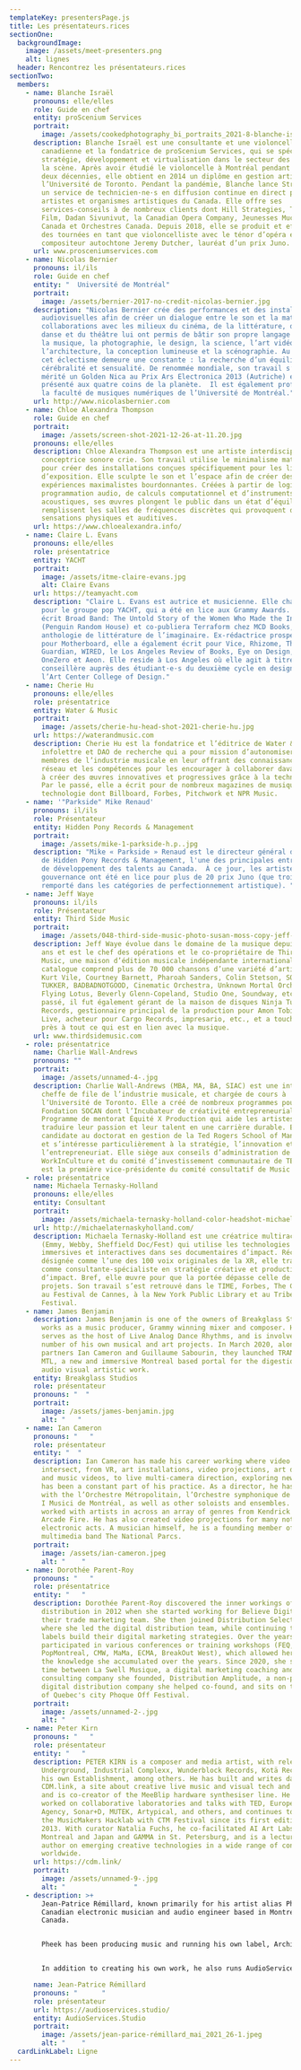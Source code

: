 ```yaml
---
templateKey: presentersPage.js
title: Les présentateurs.rices
sectionOne:
  backgroundImage:
    image: /assets/meet-presenters.png
    alt: lignes
  header: Rencontrez les présentateurs.rices
sectionTwo:
  members:
    - name: Blanche Israël
      pronouns: elle/elles
      role: Guide en chef
      entity: proScenium Services
      portrait:
        image: /assets/cookedphotography_bi_portraits_2021-8-blanche-israël.jpg
      description: Blanche Israël est une consultante et une violoncelliste polyglotte
        canadienne et la fondatrice de proScenium Services, qui se spécialise en
        stratégie, développement et virtualisation dans le secteur des arts de
        la scène. Après avoir étudié le violoncelle à Montréal pendant près de
        deux décennies, elle obtient en 2014 un diplôme en gestion artistique de
        l’Université de Toronto. Pendant la pandémie, Blanche lance Streamium,
        un service de technicien·ne·s en diffusion continue en direct pour les
        artistes et organismes artistiques du Canada. Elle offre ses
        services-conseils à de nombreux clients dont Hill Strategies, The Art
        Film, Dadan Sivunivut, la Canadian Opera Company, Jeunesses Muciales
        Canada et Orchestres Canada. Depuis 2018, elle se produit et effectue
        des tournées en tant que violoncelliste avec le ténor d’opéra et
        compositeur autochtone Jeremy Dutcher, lauréat d’un prix Juno.
      url: www.prosceniumservices.com
    - name: Nicolas Bernier
      pronouns: il/ils
      role: Guide en chef
      entity: "  Université de Montréal"
      portrait:
        image: /assets/bernier-2017-no-credit-nicolas-bernier.jpg
      description: "Nicolas Bernier crée des performances et des installations
        audiovisuelles afin de créer un dialogue entre le son et la matière. Ses
        collaborations avec les milieux du cinéma, de la littérature, de la
        danse et du théâtre lui ont permis de bâtir son propre langage qui allie
        la musique, la photographie, le design, la science, l’art vidéo,
        l’architecture, la conception lumineuse et la scénographie. Au sein de
        cet éclectisme demeure une constante : la recherche d’un équilibre entre
        cérébralité et sensualité. De renommée mondiale, son travail s’est
        mérité un Golden Nica au Prix Ars Electronica 2013 (Autriche) et a été
        présenté aux quatre coins de la planète.  Il est également professeur à
        la faculté de musiques numériques de l’Université de Montréal."
      url: http://www.nicolasbernier.com
    - name: Chloe Alexandra Thompson
      role: Guide en chef
      portrait:
        image: /assets/screen-shot-2021-12-26-at-11.20.jpg
      pronouns: elle/elles
      description: Chloe Alexandra Thompson est une artiste interdisciplinaire et
        conceptrice sonore crie. Son travail utilise le minimalisme matériel
        pour créer des installations conçues spécifiquement pour les lieux
        d’exposition. Elle sculpte le son et l’espace afin de créer des
        expériences maximalistes bourdonnantes. Créées à partir de logiciels de
        programmation audio, de calculs computationnel et d’instruments
        acoustiques, ses œuvres plongent le public dans un état d’équilibre et
        remplissent les salles de fréquences discrètes qui provoquent des
        sensations physiques et auditives.
      url: https://www.chloealexandra.info/
    - name: Claire L. Evans
      pronouns: elle/elles
      role: présentatrice
      entity: YACHT
      portrait:
        image: /assets/itme-claire-evans.jpg
        alt: Claire Evans
      url: https://teamyacht.com
      description: "Claire L. Evans est autrice et musicienne. Elle chante et co-écrit
        pour le groupe pop YACHT, qui a été en lice aux Grammy Awards. Elle a
        écrit Broad Band: The Untold Story of the Women Who Made the Internet
        (Penguin Random House) et co-publiera Terraform chez MCD Books, une
        anthologie de littérature de l’imaginaire. Ex-rédactrice prospectiviste
        pour Motherboard, elle a également écrit pour Vice, Rhizome, The
        Guardian, WIRED, le Los Angeles Review of Books, Eye on Design, Quartz,
        OneZero et Aeon. Elle reside à Los Angeles où elle agit à titre de
        conseillère auprès des étudiant·e·s du deuxième cycle en design pour
        l’Art Center College of Design."
    - name: Cherie Hu
      pronouns: elle/elles
      role: présentatrice
      entity: Water & Music
      portrait:
        image: /assets/cherie-hu-head-shot-2021-cherie-hu.jpg
      url: https://waterandmusic.com
      description: Cherie Hu est la fondatrice et l’éditrice de Water & Music, une
        infolettre et DAO de recherche qui a pour mission d’autonomiser les
        membres de l’industrie musicale en leur offrant des connaissances, un
        réseau et les compétences pour les encourager à collaborer davantage et
        à créer des œuvres innovatives et progressives grâce à la technologie.
        Par le passé, elle a écrit pour de nombreux magazines de musique et
        technologie dont Billboard, Forbes, Pitchwork et NPR Music.
    - name: '"Parkside" Mike Renaud'
      pronouns: il/ils
      role: Présentateur
      entity: Hidden Pony Records & Management
      portrait:
        image: /assets/mike-1-parkside-h.p..jpg
      description: "Mike « Parkside » Renaud est le directeur général de la création
        de Hidden Pony Records & Management, l'une des principales entreprises
        de développement des talents au Canada.  À ce jour, les artistes sous sa
        gouvernance ont été en lice pour plus de 20 prix Juno (que trois ont
        remporté dans les catégories de perfectionnement artistique). "
    - name: Jeff Waye
      pronouns: il/ils
      role: Présentateur
      entity: Third Side Music
      portrait:
        image: /assets/048-third-side-music-photo-susan-moss-copy-jeff-waye.jpg
      description: Jeff Waye évolue dans le domaine de la musique depuis plus de 35
        ans et est le chef des opérations et le co-propriétaire de Third Side
        Music, une maison d’édition musicale indépendante internationale dont le
        catalogue comprend plus de 70 000 chansons d’une variété d’artistes dont
        Kurt Vile, Courtney Barnett, Pharoah Sanders, Colin Stetson, SOFI
        TUKKER, BADBADNOTGOOD, Cinematic Orchestra, Unknown Mortal Orchestra,
        Flying Lotus, Beverly Glenn-Copeland, Studio One, Soundway, etc. Par le
        passé, il fut également gérant de la maison de disques Ninja Tune
        Records, gestionnaire principal de la production pour Amon Tobin ISAM
        Live, acheteur pour Cargo Records, impresario, etc., et a touché à peu
        près à tout ce qui est en lien avec la musique.
      url: www.thirdsidemusic.com
    - role: présentatrice
      name: Charlie Wall-Andrews
      pronouns: ""
      portrait:
        image: /assets/unnamed-4-.jpg
      description: Charlie Wall-Andrews (MBA, MA, BA, SIAC) est une intellectuelle,
        cheffe de file de l’industrie musicale, et chargée de cours à
        l’Université de Toronto. Elle a créé de nombreux programmes pour la
        Fondation SOCAN dont l’Incubateur de créativité entrepreneuriale et le
        Programme de mentorat Équité X Production qui aide les artistes à
        traduire leur passion et leur talent en une carrière durable. Elle est
        candidate au doctorat en gestion de la Ted Rogers School of Management
        et s’intéresse particulièrement à la stratégie, l’innovation et
        l’entrepreneuriat. Elle siège aux conseils d’administration de
        WorkInCulture et du comité d’investissement communautaire de TELUS et
        est la première vice-présidente du comité consultatif de Music Canada.
    - role: présentatrice
      name: Michaela Ternasky-Holland
      pronouns: elle/elles
      entity: Consultant
      portrait:
        image: /assets/michaela-ternasky-holland-color-headshot-michaela-ternasky-holland.jpg
      url: http://michaelaternaskyholland.com/
      description: Michaela Ternasky-Holland est une créatrice multiraciale primée
        (Emmy, Webby, Sheffield Doc/Fest) qui utilise les technologies
        immersives et interactives dans ses documentaires d’impact. Récemment
        désignée comme l’une des 100 voix originales de la XR, elle travaille
        comme consultante-spécialiste en stratégie créative et production
        d’impact. Bref, elle œuvre pour que la portée dépasse celle de ses
        projets. Son travail s’est retrouvé dans le TIME, Forbes, The Guardian,
        au Festival de Cannes, à la New York Public Library et au Tribeca Film
        Festival.
    - name: James Benjamin
      description: James Benjamin is one of the owners of Breakglass Studios, where he
        works as a music producer, Grammy winning mixer and composer. He also
        serves as the host of Live Analog Dance Rhythms, and is involved in a
        number of his own musical and art projects. In March 2020, alongside
        partners Ian Cameron and Guillaume Sabourin, they launched TRANSMISSION
        MTL, a new and immersive Montreal based portal for the digestion of
        audio visual artistic work.
      entity: Breakglass Studios
      role: présentateur
      pronouns: "  "
      portrait:
        image: /assets/james-benjamin.jpg
        alt: "   "
    - name: Ian Cameron
      pronouns: "   "
      role: présentateur
      entity: "  "
      description: Ian Cameron has made his career working where video and music
        intersect, from VR, art installations, video projections, art direction,
        and music videos, to live multi-camera direction, exploring new media
        has been a constant part of his practice. As a director, he has worked
        with the l’Orchestre Métropolitain, l’Orchestre symphonique de Montréal,
        I Musici de Montréal, as well as other soloists and ensembles. Ian has
        worked with artists in across an array of genres from Kendrick Lamar to
        Arcade Fire. He has also created video projections for many notable
        electronic acts. A musician himself, he is a founding member of
        multimedia band The National Parcs.
      portrait:
        image: /assets/ian-cameron.jpeg
        alt: "    "
    - name: Dorothée Parent-Roy
      pronouns: "   "
      role: présentatrice
      entity: "   "
      description: Dorothée Parent-Roy discovered the inner workings of digital
        distribution in 2012 when she started working for Believe Digital within
        their trade marketing team. She then joined Distribution Select in 2017,
        where she led the digital distribution team, while continuing to help
        labels build their digital marketing strategies. Over the years, she
        participated in various conferences or training workshops (FEQ,
        PopMontreal, CMW, MaMa, ECMA, BreakOut West), which allowed her to share
        the knowledge she accumulated over the years. Since 2020, she spends her
        time between La Swell Musique, a digital marketing coaching and
        consulting company she founded, Distribution Amplitude, a non-profit
        digital distribution company she helped co-found, and sits on the board
        of Quebec's city Phoque Off Festival.
      portrait:
        image: /assets/unnamed-2-.jpg
        alt: "     "
    - name: Peter Kirn
      pronouns: "   "
      role: présentateur
      entity: "   "
      description: PETER KIRN is a composer and media artist, with releases on Detroit
        Underground, Industrial Complexx, Wunderblock Records, Kotä Records, and
        his own Establishment, among others. He has built and writes daily at
        CDM.link, a site about creative live music and visual tech and culture,
        and is co-creator of the MeeBlip hardware synthesiser line. He has
        worked on collaborative laboratories and talks with TED, European Space
        Agency, Sonar+D, MUTEK, Artypical, and others, and continues to direct
        the MusicMakers Hacklab with CTM Festival since its first edition in
        2013. With curator Natalia Fuchs, he co-facilitated AI Art Labs at MUTEK
        Montreal and Japan and GAMMA in St. Petersburg, and is a lecturer and
        author on emerging creative technologies in a wide range of contexts
        worldwide.
      url: https://cdm.link/
      portrait:
        image: /assets/unnamed-9-.jpg
        alt: "                 "
    - description: >+
        Jean-Patrice Rémillard, known primarily for his artist alias Pheek, is a
        Canadian electronic musician and audio engineer based in Montreal,
        Canada.


        Pheek has been producing music and running his own label, Archipel, for over 20 years. Over this time Pheek has released over 13 albums and a wide variety of singles and EPs, and has played shows all over the world.


        In addition to creating his own work, he also runs AudioServices.Studio, a hub for his mastering and mixing services run out of his Quebec studio.

      name: Jean-Patrice Rémillard
      pronouns: "      "
      role: présentateur
      url: https://audioservices.studio/
      entity: AudioServices.Studio
      portrait:
        image: /assets/jean-parice-rémillard_mai_2021_26-1.jpeg
        alt: "    "
  cardLinkLabel: Ligne
---
```

